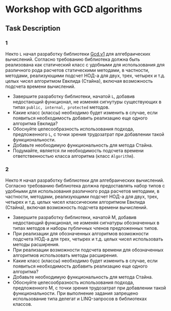# Workshop with GCD algorithms

## Task Description

### 1
Некто `L` начал разработку библиотеки [Gcd.v1](\Gcd.v1) для алгебраических вычислений. Согласно требованию библиотека должна быть реализована как статический класс с удобными для использования для различного рода расчетов статическими методами, в частности, методами, реализующими подсчет НОД-а для двух, трех, четырех и т.д. целых чисел алгоритмом Евклида (Стайна), включая возможность подсчета времени вычислений.
- Завершите разработку библиотеки, начатой `L`, добавив недостающий функционал, не изменяя сигнутуры существующих в типах `public, internal, protected` методов.
- Какие класс (классы) необходимо будет изменить в случае, если появиться необходимость добавить реализацию еще одного алгоритма Евклида?
- Обоснуйте целесообразность использования подхода, предложенного `L`, с точки зрения трудозатрат при добавлении такой функциональности.
- Добавьте необходимую функциональность для метода Стайна.
- Подумайте, является ли необходимость подсчета времени ответственностью класса алгоритма (класс `Algorithm`).

### 2
Некто `M` начал разработку библиотеки для алгебраических вычислений. Согласно требованию библиотека должна предоставлять набор типов с удобными для использования различного рода расчетов методами, в частности, методами, реализующими подсчет НОД-а для двух, трех, четырех и т.д. целых чисел классическим алгоритмом Евклида (Стайна), включая возможность подсчета времени вычислений. 
- Завершите разработку библиотеки, начатой M, добавив недостающий функционал, не изменяя сигнатуры обозначенных в типах методов и наборы публичных членов предложенных типов.
- При реализации для обозначенных алгоритмов возможности подсчета НОД-а для трех, четырех и т.д. целых чисел использовать методы расширения.
- При реализации возможности подсчета времени для обозначенных алгоритмов использовать методы расширения.
- Какие класс (классы) необходимо будет изменить в случае, если появиться необходимость добавить реализацию еще одного алгоритма? 
- Добавьте необходимую функциональность для метода Стайна.
- Обоснуйте целесообразность использования подхода, предложенного M, с точки зрения трудозатрат при добавлении такой функциональности.
При выполнение задания запрещено использование типа делегат и LINQ-запросов в библиотеках классов.